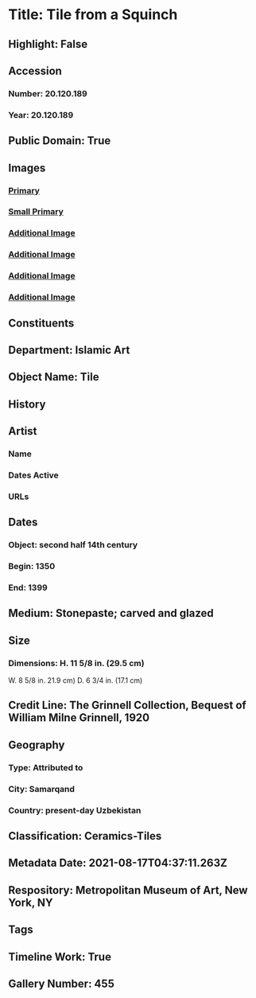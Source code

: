 # Title: Tile from a Squinch
## Highlight: False
## Accession
### Number: 20.120.189
### Year: 20.120.189
## Public Domain: True
## Images
### [Primary](https://images.metmuseum.org/CRDImages/is/original/DP217218.jpg)
### [Small Primary](https://images.metmuseum.org/CRDImages/is/web-large/DP217218.jpg)
### [Additional Image](https://images.metmuseum.org/CRDImages/is/original/20.120.189.jpg)
### [Additional Image](https://images.metmuseum.org/CRDImages/is/original/DP100748.jpg)
### [Additional Image](https://images.metmuseum.org/CRDImages/is/original/h1_20.120.189.jpg)
### [Additional Image](https://images.metmuseum.org/CRDImages/is/original/DP100749.jpg)
## Constituents
## Department: Islamic Art
## Object Name: Tile
## History
## Artist
### Name
### Dates Active
### URLs
## Dates
### Object: second half 14th century
### Begin: 1350
### End: 1399
## Medium: Stonepaste; carved and glazed
## Size
### Dimensions: H. 11 5/8 in. (29.5 cm)
W. 8 5/8 in. 21.9 cm) 
D. 6 3/4 in.  (17.1 cm)
## Credit Line: The Grinnell Collection, Bequest of William Milne Grinnell, 1920
## Geography
### Type: Attributed to
### City: Samarqand
### Country: present-day Uzbekistan
## Classification: Ceramics-Tiles
## Metadata Date: 2021-08-17T04:37:11.263Z
## Respository: Metropolitan Museum of Art, New York, NY
## Tags
## Timeline Work: True
## Gallery Number: 455